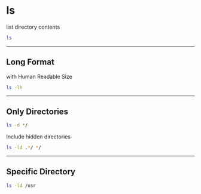 # ls

list directory contents

```bash
ls
```

---

## Long Format

with Human Readable Size

```bash
ls -lh
```

---

## Only Directories

```bash
ls -d */
```

Include hidden directories

```bash
ls -ld .*/ */
```

---

## Specific Directory

```bash
ls -ld /usr
```
